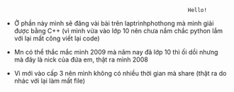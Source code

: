                                                              Hello! 


- Ở phần này mình sẽ đăng vài bài trên laptrinhphothong mà mình giải được bằng C++ (vì mình vừa vào lớp 10 nên chưa nắm chắc python lắm với lại mất công viết lại code)


- Mn có thể thắc mắc mình 2009 mà năm nay đã lớp 10 thì ối dồi nhưng mà đây là nick của đứa em, thật ra mình 2008


- Vì mới vào cấp 3 nên mình không có nhiều thời gian mà share (thật ra do nhác với lại làm mất file)

